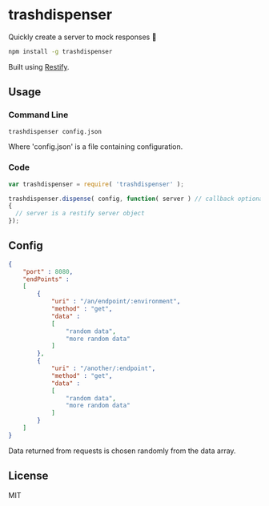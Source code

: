 # trashdispenser
Quickly create a server to mock responses :poop:

```bash
npm install -g trashdispenser
```
Built using <a href="https://www.npmjs.com/package/restify">Restify</a>.
## Usage
### Command Line
```bash
trashdispenser config.json
```
Where 'config.json' is a file containing configuration.
### Code
```js
var trashdispenser = require( 'trashdispenser' );

trashdispenser.dispense( config, function( server ) // callback optional
{
  // server is a restify server object
});
```
## Config
```json
{
	"port" : 8080,
	"endPoints" :
	[
		{
			"uri" : "/an/endpoint/:environment",
			"method" : "get",
			"data" :
			[
				"random data",
				"more random data"
			]
		},
        {
			"uri" : "/another/:endpoint",
			"method" : "get",
			"data" :
			[
				"random data",
				"more random data"
			]
		}
	] 
}
```
Data returned from requests is chosen randomly from the data array.

## License
MIT
